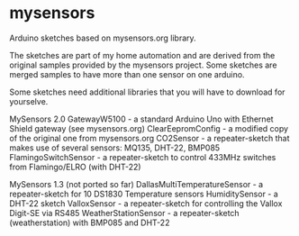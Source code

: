 # mysensors
Arduino sketches based on mysensors.org library.

The sketches are part of my home automation and are derived from the original
samples provided by the mysensors project. Some sketches are merged samples to
have more than one sensor on one arduino.

Some sketches need additional libraries that you will have to download for yourselve.

MySensors 2.0
GatewayW5100 - a standard Arduino Uno with Ethernet Shield gateway (see mysensors.org)
ClearEepromConfig - a modified copy of the original one from mysensors.org
CO2Sensor - a repeater-sketch that makes use of several sensors: MQ135, DHT-22, BMP085
FlamingoSwitchSensor - a repeater-sketch to control 433MHz switches from Flamingo/ELRO (with DHT-22)


MySensors 1.3 (not ported so far)
DallasMultiTemperatureSensor - a repeater-sketch for 10 DS1830 Temperature sensors
HumiditySensor - a DHT-22 sketch
ValloxSensor - a repeater-sketch for controlling the Vallox Digit-SE via RS485
WeatherStationSensor - a repeater-sketch (weatherstation) with BMP085 and DHT-22
